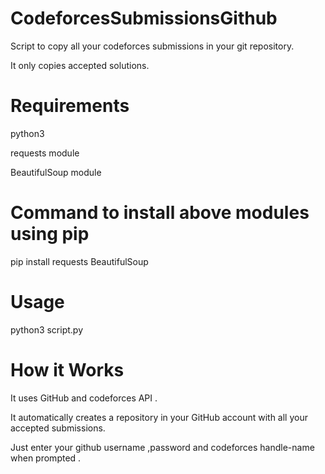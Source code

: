 
# CodeforcesSubmissionsGithub

Script to copy all your codeforces submissions in your git repository.

It only copies accepted solutions.


# Requirements

python3

requests module

BeautifulSoup module 


# Command to install above modules using pip

pip install requests  BeautifulSoup 


# Usage 

python3 script.py 


# How it Works

It uses GitHub and codeforces API .

It automatically creates a repository in your GitHub account with all your accepted submissions.

Just enter your github username ,password and codeforces handle-name when prompted .



